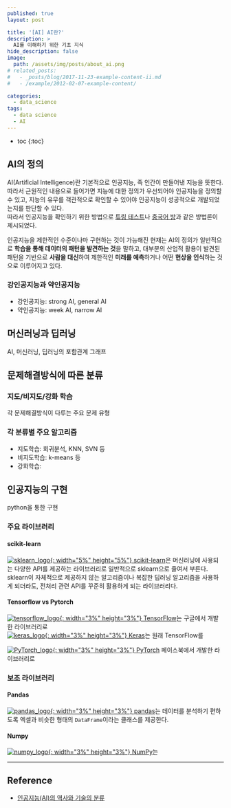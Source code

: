 ```yaml
---
published: true
layout: post

title: '[AI] AI란?'
description: >
  AI를 이해하기 위한 기초 지식
hide_description: false
image: 
  path: /assets/img/posts/about_ai.png
# related_posts:
#   - _posts/blog/2017-11-23-example-content-ii.md
#   - /example/2012-02-07-example-content/

categories:
  - data_science
tags:
  - data science
  - AI
---
```

* toc
{:toc}

## AI의 정의

AI(Artificial Intelligence)란 기본적으로 인공지능, 즉 인간이 만들어낸 지능을 뜻한다. 따라서 근원적인 내용으로 들어가면 지능에 대한 정의가 우선되어야 인공지능을 정의할 수 있고, 지능의 유무를 객관적으로 확인할 수 있어야 인공지능이 성공적으로 개발되었는지를 판단할 수 있다.  
따라서 인공지능을 확인하기 위한 방법으로 [튜링 테스트](https://ko.wikipedia.org/wiki/%ED%8A%9C%EB%A7%81_%ED%85%8C%EC%8A%A4%ED%8A%B8)나 [중국어 방](https://ko.wikipedia.org/wiki/%EC%A4%91%EA%B5%AD%EC%96%B4_%EB%B0%A9)과 같은 방법론이 제시되었다.  

인공지능을 제한적인 수준이나마 구현하는 것이 가능해진 현재는 AI의 정의가 일반적으로 **학습을 통해 데이터의 패턴을 발견하는 것**을 말하고, 대부분의 산업적 활용이 발견된 패턴을 기반으로 **사람을 대신**하여 제한적인 **미래를 예측**하거나 어떤 **현상을 인식**하는 것으로 이루어지고 있다.  

### 강인공지능과 약인공지능

- 강인공지능: strong AI, general AI
- 약인공지능: week AI, narrow AI

## 머신러닝과 딥러닝

AI, 머신러닝, 딥러닝의 포함관계 그래프

## 문제해결방식에 따른 분류

### 지도/비지도/강화 학습

각 문제해결방식이 다루는 주요 문제 유형

### 각 분류별 주요 알고리즘

- 지도학습: 회귀분석, KNN, SVN 등
- 비지도학습: k-means 등
- 강화학습: 

## 인공지능의 구현

python을 통한 구현

### 주요 라이브러리

#### scikit-learn

[![sklearn_logo](/assets/img/posts/logo_scikit-learn.png){: width="5%" height="5%"} scikit-learn](https://scikit-learn.org/)은 머신러닝에 사용되는 다양한 API를 제공하는 라이브러리로 일반적으로 sklearn으로 줄여서 부른다. sklearn이 자체적으로 제공하지 않는 알고리즘이나 복잡한 딥러닝 알고리즘을 사용하게 되더라도, 전처리 관련 API를 꾸준히 활용하게 되는 라이브러리다.  

#### Tensorflow vs Pytorch

[![tensorflow_logo](/assets/img/posts/logo_Tensorflow.svg){: width="3%" height="3%"} TensorFlow](https://www.tensorflow.org/)는 구글에서 개발한 라이브러리로  
[![keras_logo](/assets/img/posts/logo_Keras.svg){: width="3%" height="3%"} Keras](https://keras.io/)는 원래 TensorFlow를 

[![PyTorch_logo](/assets/img/posts/logo_PyTorch.png){: width="3%" height="3%"} PyTorch](https://pytorch.org/) 페이스북에서 개발한 라이브러리로


### 보조 라이브러리

#### Pandas

[![pandas_logo](/assets/img/posts/logo_pandas.svg){: width="3%" height="3%"} pandas](https://pandas.pydata.org/)는 데이터를 분석하기 편하도록 엑셀과 비슷한 형태의 `DataFrame`이라는 클래스를 제공한다.

#### Numpy

[![numpy_logo](/assets/img/posts/logo_numpy.svg){: width="3%" height="3%"} NumPy](https://numpy.org/)는

---
## Reference
- [인공지능(AI)의 역사와 기술의 분류](https://saintbinary.tistory.com/21)